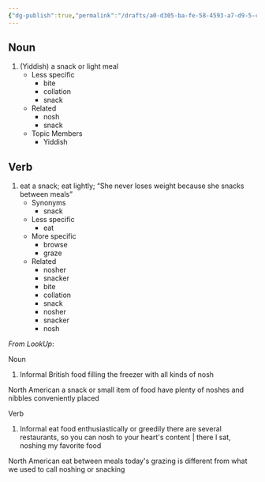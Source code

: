 ```yaml
---
{"dg-publish":true,"permalink":"/drafts/a0-d305-ba-fe-58-4593-a7-d9-5-ca-2-bf-1811-b6/","dgHomeLink":true,"dgPassFrontmatter":false}
---
```




## Noun

1. (Yiddish) a snack or light meal
	- Less specific
		- bite
		- collation
		- snack
	- Related
		- nosh
		- snack
	- Topic Members
		- Yiddish

## Verb

1. eat a snack; eat lightly; “She never loses weight because she snacks between meals”
	- Synonyms
		- snack
	- Less specific
		- eat
	- More specific
		- browse
		- graze
	- Related
		- nosher
		- snacker
		- bite
		- collation
		- snack
		- nosher
		- snacker
		- nosh

*From LookUp*:

Noun
1.	Informal British food
filling the freezer with all kinds of nosh

North American a snack or small item of food
have plenty of noshes and nibbles conveniently placed


Verb
1.	Informal eat food enthusiastically or greedily
there are several restaurants, so you can nosh to your heart's content | there I sat, noshing my favorite food

North American eat between meals
today's grazing is different from what we used to call noshing or snacking